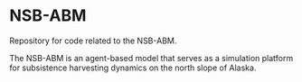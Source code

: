 # NSB-ABM
Repository for code related to the NSB-ABM.

The NSB-ABM is an agent-based model that serves as a simulation platform for subsistence harvesting dynamics on the north slope of Alaska.
